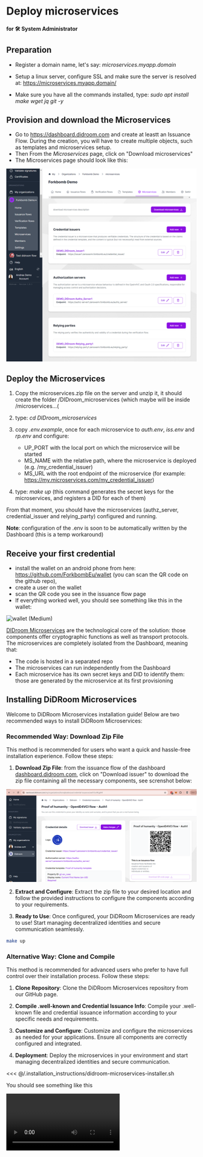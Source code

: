 # Deploy microservices

#### for 🛠️ System Administrator

## Preparation

- Register a domain name, let's say: _microservices.myapp.domain_

- Setup a linux server, configure SSL and make sure the server is resolved at: https://microservices.myapp.domain/

- Make sure you have all the commands installed, type: _sudo apt install make wget jq git -y_

## Provision and download the Microservices

- Go to https://dashboard.didroom.com and create at leastt an Issuance Flow. During the creation, you will have to create multiple objects, such as templates and microservices setup. 
- Then From the *Microservices* page, click on "Download microservices"
- The Microservices page should look like this:

![Microservices-manual-deployment](../images/microservices/microservices-manual-deployment.png)

## Deploy the Microservices

1. Copy the microservices.zip file on the server and unzip it, it should create the folder /DIDroom_microservices (which maybe will be inside /microservices...(

1. type: _cd DIDroom_microservices_

1. copy *.env.example*, once for each microservice to *auth.env*, *iss.env* and *rp.env* and configure:
   - UP_PORT with the local port on which the microservice will be started
   - MS_NAME with the relative path, where the microservice is deployed (e.g. /my_credential_issuer)
   - MS_URL with the root endpoint of the microservice (for example:  https://my.microservices.com/my_credential_issuer)

1. type: _make up_ (this command generates the secret keys for the microservices, and registers a DID for each of them)

From that moment, you should have the microservices (authz_server, credential_issuer and relying_party) configured and running.

**Note**: configuration of the .env is soon to be automatically written by the Dashboard (this is a temp workaround)

## Receive your first credential

- install the wallet on an android phone from here: https://github.com/ForkbombEu/wallet (you can scan the QR code on the github repo),
- create a user on the wallet
- scan the QR code you see in the issuance flow page
- If everything worked well, you should see something like this in the wallet:

![wallet (Medium)](https://github.com/ForkbombEu/DIDroom/assets/1547175/8bfef092-2423-4cb7-9320-b3d54cbd03cc)

[DIDroom Microservices](/solution#didroom-microservices) are the technological core of the solution: those components offer cryptographic functions as well as transport protocols. The microservices are completely isolated from the Dashboard, meaning that:

- The code is hosted in a separated repo
- The microservices can run independently from the Dashboard
- Each microservice has its own secret keys and DID to identify them: those are generated by the microservice at its first provisioning

## Installing DiDRoom Microservices

Welcome to DiDRoom Microservices installation guide! Below are two recommended ways to install DiDRoom Microservices:

### Recommended Way: Download Zip File

This method is recommended for users who want a quick and hassle-free installation experience. Follow these steps:

1. **Download Zip File**: from the issuance flow of the dashboard [dashboard.didroom.com](https://dashboard.didroom.com), click on "Download issuer" to download the zip file containing all the necessary components, see screnshot below:

![microservices_download](/images/microservices_download.png)


2. **Extract and Configure**: Extract the zip file to your desired location and follow the provided instructions to configure the components according to your requirements.

3. **Ready to Use**: Once configured, your DiDRoom Microservices are ready to use! Start managing decentralized identities and secure communication seamlessly.

```bash
make up
```

### Alternative Way: Clone and Compile

This method is recommended for advanced users who prefer to have full control over their installation process. Follow these steps:

1. **Clone Repository**: Clone the DiDRoom Microservices repository from our GitHub page.

2. **Compile .well-known and Credential Issuance Info**: Compile your .well-known file and credential issuance information according to your specific needs and requirements.

3. **Customize and Configure**: Customize and configure the microservices as needed for your applications. Ensure all components are correctly configured and integrated.

4. **Deployment**: Deploy the microservices in your environment and start managing decentralized identities and secure communication.

<<< @/.installation_instructions/didroom-microservices-installer.sh

You should see something like this

<video controls="controls" src="/.installation_instructions/didroom-microservices.mp4" />

Choose the installation method that best suits your preferences and requirements, and enjoy the benefits of DiDRoom Microservices!
